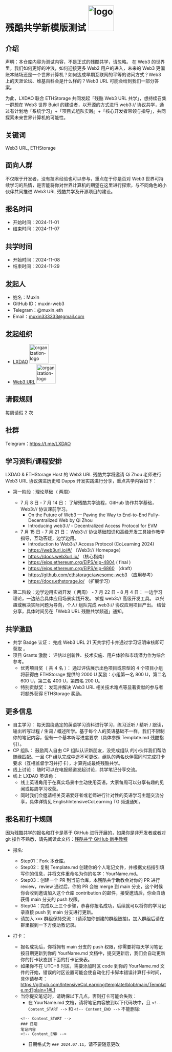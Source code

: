 # 残酷共学新模版测试 <img alt="logo" height="80px" width="80px" src="https://avatars.githubusercontent.com/u/167147327?s=200&v=4" />

## 介绍

声明：本仓库内容为测试内容，不是正式的残酷共学，请忽略。
在 Web3 的世界里，我们如何更好的冲浪，如何迎接更多 Web2 用户的进入，未来的 Web3 更偏账本赌场还是一个世界计算机？如何达成早期互联网的平等的访问方式？Web3 上的天涯论坛、维基百科会是什么样的？Web3 URL 可能会给到我们一部分答案。

为此，LXDAO 联合 ETHStorage 共同发起「残酷 Web3 URL 共学」，想持续召集一群想在 Web3 世界 Buidl 的建设者，以开源的方式进行 web3:// 协议共学，通过有计划地「系统学习」+「项目式组队实践」+「核心开发者带领与指导」，共同探索未来世界计算机的可能性。

## 关键词

Web3 URL, ETHStorage

## 面向人群

不仅限于开发者，没有技术经验也可以参与，重点在于你是否对 Web3 世界可持续学习的热情，是否能将你对世界计算机的期望在这里进行探索，与不同角色的小伙伴共同推进 Web3 URL 残酷共学及开源项目的建设。

## 报名时间

- 开始时间：2024-11-01
- 结束时间：2024-11-07

## 共学时间

- 开始时间：2024-11-08
- 结束时间：2024-11-29

## 发起人

- 姓名：Muxin
- GitHub ID：muxin-web3
- Telegram：@muxin_eth
- Email：muxin333333@gmail.com

## 发起组织

- [LXDAO](https://lxdao.io/) <img alt="organization-logo" height="60px" width="60px" src="https://avatars.githubusercontent.com/u/167147327?s=200&v=4" />
- [Web3 URL](https://docs.google.com/presentation/d/1egJUKJrjC9wjkmOF9sLBkTSwHpd6hl8FXkWehPW7kFk/edit#slide=id.g1754f50a55c_0_11) <img alt="organization-logo" height="60px" width="60px" src="https://avatars.githubusercontent.com/u/167147327?s=200&v=4" />

## 请假规则

每周请假 2 次

## 社群

Telegram：https://t.me/LXDAO

## 学习资料/课程安排

LXDAO & ETHStorage Host 的 Web3 URL 残酷共学将邀请 Qi Zhou 老师进行 Web3 URL 协议演进历史和 Dapps 开发实践进行分享，重点共学内容如下：

- 第一阶段：理论基础（ 两周）

  - 7 月 8 日 - 7 月 14 日： 了解残酷共学流程，GitHub 协作共学基础，Web3:// 协议课前学习。
    - On the Future of Web3 — Paving the Way to End-to-End Fully-Decentralized Web by Qi Zhou
    - Introducing web3:// - Decentralized Access Protocol for EVM
  - 7 月 15 日 - 7 月 21 日： Web3:// 协议基础知识和高级开发工具操作教学指导，互动答疑，边学边用。
    - Introduction to Web3:// Access Protocol (CoLearning 2024)
    - https://web3url.io/#/ （Web3:// Homepage）
    - https://docs.web3url.io/ （核心指南）
    - https://eips.ethereum.org/EIPS/eip-4804 ( final )
    - https://eips.ethereum.org/EIPS/eip-6860 （draft）
    - https://github.com/ethstorage/awesome-web3 （应用参考）
    - https://docs.ethstorage.io/ （扩展学习）

- 第二阶段：边学边用实战开发（ 两周） - 7 月 22 日 - 8 月 4 日： 一边学习理论，一边结合具体应用场景实践开发。
  掌握 web3:// 高级开发工具。
  以兴趣或解决实际问题为导向，个人/ 组队完成 web3:// 协议应用项目产出。
  结营分享，具体时间另在「Web3 URL 残酷共学频道」通知。

## 共学激励

- 共学 Badge 认证： 完成 Web3 URL 21 天共学打卡并通过学习证明审核即可获取 。
- 项目 Grants 激励： 评估以创新性、技术实施、用户体验和市场潜力作为综合参考。
  - 优秀项目奖（ 共 4 名 ）： 通过评估展示出色项目或原型的 4 个项目小组将获得由 ETHStorage 提供的 2000 U 奖励：小组第一名 800 U，第二名 600 U，第三名 400 U，第四名 200 U。
  - 特别贡献奖： 发现并解决 Web3 URL 相关技术难点等显著贡献的参与者将额外获得 ETHStorage 奖励。

## 更多信息

- 自主学习： 每天围绕选定的英语学习资料进行学习，练习泛听 / 精听 / 跟读，输出听写过程 / 生词 / 概述所学。基于每个人的英语基础不一样，我们不限制你的笔记内容，但有一个基本听写进度要求（具体参照 Template.md 残酷指引）。
- CP 组队： 鼓励两人自由 CP 组队认识新朋友，没完成组队 的小伙伴我们帮助随缘匹配。一旦 CP 组队完成中途不可更改，组队的两名伙伴需同时完成打卡要求（互相监督学习并打卡），才算完成最终残酷共学。
- 线上讨论： 随时可以在电报频道发起讨论，共学笔记分享交流。
- 线上 LXDAO 英语角：
  - 线上英语角用于在真实场景中主动使用英语，大家每周可以分享有趣的见闻或每周学习收获。
  - 同时我们会邀请相关英语爱好者或老师进行针对性的英语学习主题交流分享，具体详情见 EnglishIntensiveCoLearning TG 频道通知。

## 报名和打卡规则

因为残酷共学的报名和打卡是基于 GitHub 进行开展的，如果你是非开发者或者对 git 操作不熟悉，请先阅读此文档：[残酷共学 GitHub 新手教程](https://www.notion.so/lxdao/GitHub-53fca5ba49bb40c69e4e40e69f58f416)

- 报名:

  - Step01：Fork 本仓库。
  - Step02：复制 Template.md 创建你的个人笔记文件，并根据文档指引填写你的信息，并将文件重命名为你的名字：YourName.md。
  - Step03：创建一个 PR 到当前仓库，本残酷共学助教会对你的 PR 进行 review，review 通过后，你的 PR 会被 merge 到 main 分支，这个时候你会收到邀请加入这个仓库 contribution 的邮件，接受邀请后，你会自动获得 main 分支的 push 权限。
  - Step04：完成以上三个步骤，恭喜你报名成功，后续就可以将你的学习记录直接 push 到 main 分支进行更新。
  - 请加入 xxx 群组保持交流：（请添加你创建的群组链接)。加入群组后请在群里报到一下方便助教记录。

- 打卡：
  - 报名成功后，你将拥有 main 分支的 push 权限，你需要将每天学习笔记按日期更新到你的 YourName.md 文档中，提交更新后，我们会自动更新你的打卡状态到下面的打卡记录表。
  - 如果你不在 UTC+8 时区，需要添加时区 code 到你的 YourName.md 文件的开始，错误的时区设置可能会使自动化打卡脚本错误计算打卡时间，具体请参考：https://github.com/IntensiveCoLearning/template/blob/main/Template.md?plain=1#L1
  - 当你提交笔记时，请确保以下几点，否则打卡可能会失败：
    - 在 YourName.md 文档，请将笔记内容放到以下代码块中，且 `<!-- Content_START -->` 和 `<!-- Content_END -->` 不能删除:
    ```
    <!-- Content_START -->
    ### 日期
    笔记内容
    <!-- Content_END -->
    ```
    - 日期格式为 `### 2024.07.11`，请不要随意更改
